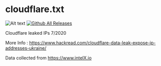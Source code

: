 # cloudflare.txt
![Alt text](https://raw.githubusercontent.com/adnane-X-tebbaa/cloudflare.txt/master/imgs/1.jpg)
[![Github All Releases](https://img.shields.io/twitter/follow/TebbaaX)]()

Cloudflare leaked IPs 7/2020 

More Info : https://www.hackread.com/cloudflare-data-leak-expose-ip-addresses-ukraine/

Data collected from https://www.intelX.io 
